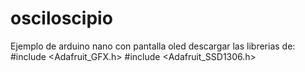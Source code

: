 # osciloscipio
Ejemplo de arduino nano con pantalla oled
descargar las librerias de: 
#include <Adafruit_GFX.h>
#include <Adafruit_SSD1306.h>

